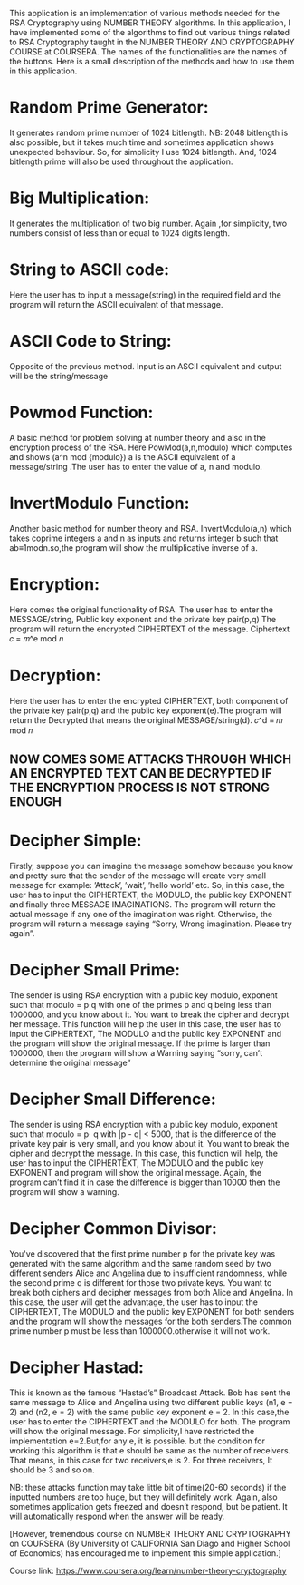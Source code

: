 This application is an implementation of various methods needed for the RSA Cryptography using NUMBER THEORY algorithms. In this application, I have implemented some of the algorithms to find out various things related to RSA Cryptography  taught in the NUMBER THEORY AND CRYPTOGRAPHY COURSE at COURSERA. The names of the functionalities are the names of the buttons.
Here is a small description of the methods and how to use them in this application. 

# Random Prime Generator:
It generates random prime number of 1024 bitlength.
NB: 2048 bitlength is also possible, but it takes much time and sometimes application shows unexpected behaviour. So, for simplicity I use 1024 bitlength.
And, 1024 bitlength prime will also be used throughout the application.

# Big Multiplication:
It generates the multiplication of two big number. Again ,for simplicity, two numbers consist of less than or equal to 1024 digits length.

# String to ASCII code:
Here the user has to input a message(string) in the required field and the program will return the ASCII equivalent of that message.

# ASCII Code to String:
Opposite of the previous method. Input is an ASCII equivalent and output will be the string/message

# Powmod Function:
A basic method for problem solving at number theory and also in the encryption process of the RSA. Here PowMod(a,n,modulo) which computes and shows (a^n mod {modulo})
a is the ASCII equivalent of a message/string .The user has to enter the value of a, n and modulo.

# InvertModulo Function:
Another basic method for number theory and RSA.
InvertModulo(a,n) which takes coprime integers a and n as inputs and returns integer b such that  ab≡1modn.so,the program will show the multiplicative inverse of a.

# Encryption:
Here comes the original functionality of RSA. The user has to enter the MESSAGE/string,
Public key exponent and the private key pair(p,q) 
The program will return the encrypted CIPHERTEXT of the message.
Ciphertext 𝑐 = 𝑚^e mod 𝑛

# Decryption:
Here the user has to enter the encrypted CIPHERTEXT, both component of the private key pair(p,q) and the public key exponent(e).The program will return the 
Decrypted that means the original MESSAGE/string(d).
𝑐^d ≡ 𝑚 mod 𝑛

## NOW COMES SOME ATTACKS THROUGH WHICH AN ENCRYPTED TEXT CAN BE DECRYPTED IF THE ENCRYPTION PROCESS IS NOT STRONG ENOUGH

# Decipher Simple:
Firstly, suppose you can imagine the message somehow because you know and pretty sure that the sender of the message will create very small message for example: ’Attack’, ’wait’, ’hello world’ etc. So, in this case, the user has to input the CIPHERTEXT, the MODULO, the public key EXPONENT and finally three MESSAGE IMAGINATIONS. The program will return the actual message if any one of the imagination was right. Otherwise, the program will return a message saying
“Sorry, Wrong imagination. Please try again”.

# Decipher Small Prime:
The sender is using RSA encryption with a public key modulo, exponent such that modulo = p⋅q with one of the primes p and q being less than 1000000, and you know about it. You want to break the cipher and decrypt her message.
This function will help the user in this case, the user has to input the CIPHERTEXT,
The MODULO and the public key EXPONENT and the program will show the original message. If the prime is larger than 1000000, then the program will show a Warning saying “sorry, can’t determine the original message”

# Decipher Small Difference:
The sender is using RSA encryption with a public key modulo, exponent such that modulo = 
p⋅ q with |p - q| < 5000, that is the difference of the private key pair is very small, and you know about it. You want to break the cipher and decrypt the message.
In this case, this function will help, the user has to input the CIPHERTEXT,
The MODULO and the public key EXPONENT and program will show the original message. Again, the program can’t find it in case the difference is bigger than 10000 then the program will show a warning.

# Decipher Common Divisor:
You've discovered that the first prime number p for the private key was generated with the same algorithm and the same random seed by two different senders Alice and Angelina due to insufficient randomness, while the second prime q is different for those two private keys. You want to break both ciphers and decipher messages from both Alice and Angelina.
In this case, the user will get the advantage, the user has to input the CIPHERTEXT, The MODULO and the public key EXPONENT for both senders and the program will show the messages for the both senders.The common prime number p must be less than 1000000.otherwise it will not work.

# Decipher Hastad:
This is known as the famous “Hastad’s” Broadcast Attack.
Bob has sent the same message to Alice and Angelina using two different public keys (n1, e = 2) and (n2, e = 2) with the same public key exponent e = 2. 
In this case,the user has to enter the 	CIPHERTEXT and the MODULO for both.
The program will show the original message. For simplicity,I have restricted the implementation e=2.But,for any e, it is possible. but the condition for working this algorithm is that e should be same as the number of receivers. That means, in this case for two receivers,e is 2.
For three receivers, It should be 3 and so on.

NB: these attacks function may take little bit of time(20-60 seconds) if the inputted numbers are too huge, but they will definitely work. Again, also sometimes application gets freezed and doesn’t respond, but be patient. It will automatically respond when the answer will be ready.

[However, tremendous course on NUMBER THEORY AND CRYPTOGRAPHY on COURSERA   (By University of CALIFORNIA San Diago and Higher School of Economics) has encouraged me to implement this simple application.]

Course link: https://www.coursera.org/learn/number-theory-cryptography






